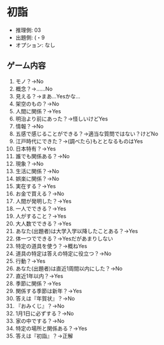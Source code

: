 # 初詣

- 推理側: 03
- 出題側: (・9
- オプション: なし

## ゲーム内容

1. モノ？→No
2. 概念？→……No
3. 見える？→まあ…Yesかな…
4. 架空のもの？→No
5. 人間に関係？→Yes
6. 明治より前にあった？→怪しいけどYes
7. 情報？→No
8. 五感で感じることができる？→適当な質問ではない？けどNo
9. 江戸時代にできた？→(調べたら)もととなるものはYes
10. 日本特有？→Yes
11. 誰でも関係ある？→No
12. 現象？→No
13. 生活に関係？→No
14. 娯楽に関係？→No
15. 実在する？→Yes
16. お金で買える？→No
17. 人間が発明した？→Yes
18. 一人でできる？→Yes
19. 人がすること？→Yes
20. 大人数でできる？→Yes
21. あなた(出題者)は大学入学以降したことある？→Yes
22. 体一つでできる？→Yesだがあまりしない
23. 特定の道具を使う？→概ねYes
24. 道具の特定は答えの特定に役立つ？→No
25. 行動？→Yes
26. あなた(出題者)は直近1周間以内にした？→No
27. 直近1年以内？→Yes
28. 季節に関係？→Yes
29. 関係する季節は新年？→Yes
30. 答えは『年賀状』？→No
31. 『おみくじ』？→No
32. 1月1日に必ずする？→No
33. 家の中でする？→No
34. 特定の場所と関係ある？→Yes
35. 答えは『初詣』？→正解
